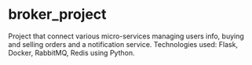 # broker_project
Project that connect various micro-services managing users info, buying and selling orders and a notification service. Technologies used: Flask, Docker, RabbitMQ, Redis using Python.
